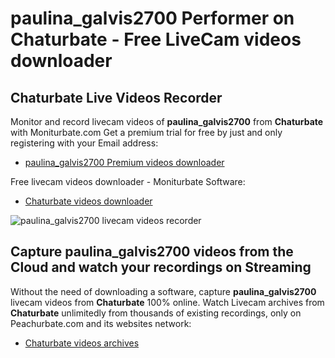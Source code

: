 # paulina_galvis2700 Performer on Chaturbate - Free LiveCam videos downloader

## Chaturbate Live Videos Recorder

Monitor and record livecam videos of **paulina_galvis2700** from **Chaturbate** with Moniturbate.com
Get a premium trial for free by just and only registering with your Email address:
* [paulina_galvis2700 Premium videos downloader](https://moniturbate.com/request-demo-licence-key.html)

Free livecam videos downloader - Moniturbate Software:
* [Chaturbate videos downloader](https://moniturbate.com/moniturbate-download-software.html)

![paulina_galvis2700 livecam videos recorder](https://peachurnet.com/templates/moniturbate-software.png)


## Capture paulina_galvis2700 videos from the Cloud and watch your recordings on Streaming

Without the need of downloading a software, capture **paulina_galvis2700** livecam videos from **Chaturbate** 100% online.
Watch Livecam archives from **Chaturbate** unlimitedly from thousands of existing recordings, only on Peachurbate.com and its websites network:
* [Chaturbate videos archives](https://peachurnet.com/)
